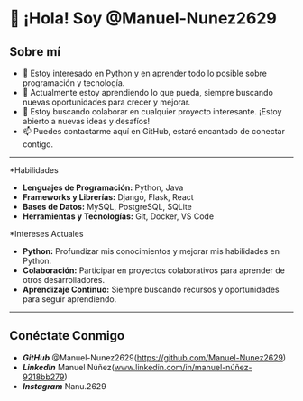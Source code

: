 # 👋 ¡Hola! Soy @Manuel-Nunez2629

## Sobre mí
- 👀 Estoy interesado en Python y en aprender todo lo posible sobre programación y tecnología.
- 🌱 Actualmente estoy aprendiendo lo que pueda, siempre buscando nuevas oportunidades para crecer y mejorar.
- 💞️ Estoy buscando colaborar en cualquier proyecto interesante. ¡Estoy abierto a nuevas ideas y desafíos!
- 📫 Puedes contactarme aquí en GitHub, estaré encantado de conectar contigo.

---

*Habilidades
- **Lenguajes de Programación:** Python, Java
- **Frameworks y Librerías:** Django, Flask, React
- **Bases de Datos:** MySQL, PostgreSQL, SQLite
- **Herramientas y Tecnologías:** Git, Docker, VS Code

*Intereses Actuales
- **Python:** Profundizar mis conocimientos y mejorar mis habilidades en Python.
- **Colaboración:** Participar en proyectos colaborativos para aprender de otros desarrolladores.
- **Aprendizaje Continuo:** Siempre buscando recursos y oportunidades para seguir aprendiendo.

---

## Conéctate Conmigo
- ***GitHub*** @Manuel-Nunez2629(https://github.com/Manuel-Nunez2629)
- ***LinkedIn*** Manuel Núñez(www.linkedin.com/in/manuel-núñez-9218bb279)
- ***Instagram*** Nanu.2629



<!---
Manuel-Nunez2629/Manuel-Nunez2629 is a ✨ special ✨ repository because its `README.md` (this file) appears on your GitHub profile.
You can click the Preview link to take a look at your changes.
--->
